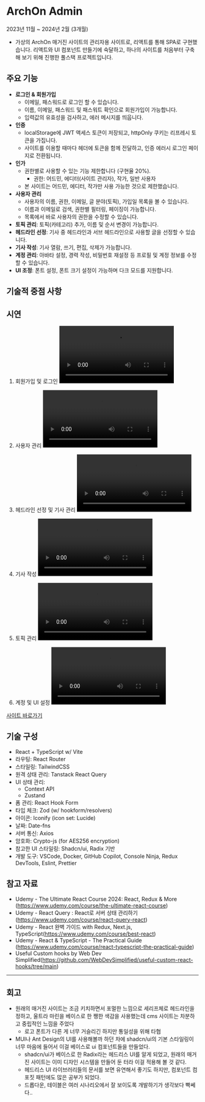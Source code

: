 # ArchOn Admin

2023년 11월 ~ 2024년 2월 (3개월)

- 가상의 ArchOn 매거진 사이트의 관리자용 사이트로, 리액트를 통해 SPA로 구현했습니다. 리액트와 UI 컴포넌트 만들기에 숙달하고, 하나의 사이트를 처음부터 구축해 보기 위해 진행한 풀스택 프로젝트입니다.

## 주요 기능

- **로그인 & 회원가입**
  - 이메일, 패스워드로 로그인 할 수 있습니다.
  - 이름, 이메일, 패스워드 및 패스워트 확인으로 회원가입이 가능합니다.
  - 입력값의 유효성을 검사하고, 에러 메시지를 띄웁니다.
- **인증**
  - localStorage에 JWT 액세스 토큰이 저장되고, httpOnly 쿠키는 리프레시 토큰을 가집니다.
  - 사이트를 이용할 때마다 헤더에 토큰을 함께 전달하고, 인증 에러시 로그인 페이지로 전환됩니다.
- **인가**
  - 권한별로 사용할 수 있는 기능 제한합니다 (구현율 20%).
    - 권한: 어드민, 에디터(사이트 관리자), 작가, 일반 사용자
  - 본 사이트는 어드민, 에디터, 작가만 사용 가능한 것으로 제한했습니다.
- **사용자 관리**
  - 사용자의 이름, 권한, 이메일, 글 분야(토픽), 가입일 목록을 볼 수 있습니다.
  - 이름과 이메일로 검색, 권한별 필터링, 페이징이 가능합니다.
  - 목록에서 바로 사용자의 권한을 수정할 수 있습니다.
- **토픽 관리**: 토픽(카테고리) 추가, 이름 및 순서 변경이 가능합니다.
- **헤드라인 선정**: 기사 중 헤드라인과 서브 헤드라인으로 사용할 글을 선정할 수 있습니다.
- **기사 작성**: 기사 열람, 쓰기, 편집, 삭제가 가능합니다.
- **계정 관리**: 아바타 설정, 경력 작성, 비밀번호 재설정 등 프로필 및 계정 정보를 수정할 수 있습니다.
- **UI 조정**: 폰트 설정, 폰트 크기 설정이 가능하며 다크 모드를 지원합니다.

## 기술적 중점 사항

## 시연
1. 회원가입 및 로그인
<video src="https://github.com/urbanscratcher/project-archon-cms/assets/17016494/170e361f-c1a2-4c92-8aac-646e02608363" controls></video>

2. 사용자 관리
<video src="https://github.com/urbanscratcher/project-archon-cms/assets/17016494/6b4e4843-6184-4eb2-abb4-fe9cb4066d1d" controls></video>

3. 헤드라인 선정 및 기사 관리
<video src="https://github.com/urbanscratcher/project-archon-cms/assets/17016494/a5c151fe-f05a-4b7d-8494-dcccac5810d0" controls></video>

4. 기사 작성
<video src="https://github.com/urbanscratcher/project-archon-cms/assets/17016494/7a1a58da-cfb3-493f-b517-9a0a941df87e" controls></video>

5. 토픽 관리
<video src="https://github.com/urbanscratcher/project-archon-cms/assets/17016494/884c6258-3b3f-41e3-afa6-eae220769a21" controls></video>

6. 계정 및 UI 설정
<video src="https://github.com/urbanscratcher/project-archon-cms/assets/17016494/884c6258-3b3f-41e3-afa6-eae220769a21" controls></video>

[사이트 바로가기](https://project-archon-cms.vercel.app/)

## 기술 구성

- React + TypeScript w/ Vite
- 라우팅: React Router
- 스타일링: TailwindCSS
- 원격 상태 관리: Tanstack React Query
- UI 상태 관리:
  - Context API
  - Zustand
- 폼 관리: React Hook Form
- 타입 체크: Zod (w/ hookform/resolvers)
- 아이콘: Iconify (icon set: Lucide)
- 날짜: Date-fns
- 서버 통신: Axios
- 암호화: Crypto-js (for AES256 encryption)
- 참고한 UI 스타일링: Shadcn/ui, Radix 기반
- 개발 도구: VSCode, Docker, GitHub Copilot, Console Ninja, Redux DevTools, Eslint, Prettier


## 참고 자료

- Udemy - The Ultimate React Course 2024: React, Redux & More
  (https://www.udemy.com/course/the-ultimate-react-course)
- Udemy - React Query : React로 서버 상태 관리하기(https://www.udemy.com/course/react-query-react)
- Udemy -
  React 완벽 가이드 with Redux, Next.js, TypeScript(https://www.udemy.com/course/best-react)
- Udemy - React & TypeScript - The Practical Guide
  (https://www.udemy.com/course/react-typescript-the-practical-guide)
- Useful Custom hooks by Web Dev Simplified(https://github.com/WebDevSimplified/useful-custom-react-hooks/tree/main)

---

## 회고

- 원래의 매거진 사이트는 조금 키치하면서 포멀한 느낌으로 세리프체로 헤드라인을 정하고, 울트라 마린을 베이스로 한 쨍한 색감을 사용했는데 cms 사이트는 차분하고 중립적인 느낌을 주었다
  - 로고 폰트가 다른 게 너무 거슬리긴 하지만 통일성을 위해 타협
- MUI나 Ant Design의 UI를 사용해볼까 하던 차에 shadcn/ui의 기본 스타일링이 너무 마음에 들어서 이걸 베이스로 ui 컴포넌트들을 만들었다.
  - shadcn/ui가 베이스로 한 Radix라는 헤드리스 UI를 알게 되었고, 원래의 매거진 사이트는 이미 디자인 시스템을 만들어 둔 터라 이걸 적용해 볼 것 같다.
  - 헤드리스 UI 라이브러리들의 문서를 보면 유연해서 좋기도 하지만, 컴포넌트 컴포짓 패턴에도 많은 공부가 되었다.
  - 드롭다운, 테이블은 여러 시나리오에서 잘 보이도록 개발하기가 생각보다 빡쎄다..

